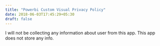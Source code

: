 ```yaml
---
title: "Powerbi Custom Visual Privacy Policy"
date: 2018-06-03T17:45:29+05:30
draft: false
---
```


I will not be collecting any information about user from this app. This app does not store any info.